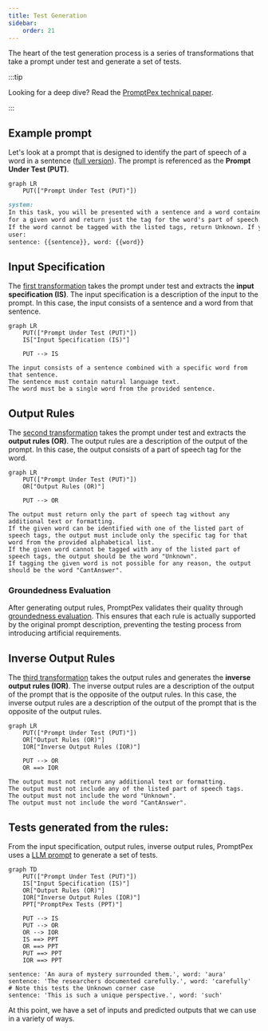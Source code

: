 ```yaml
---
title: Test Generation
sidebar:
    order: 21
---
```

The heart of the test generation process is a series of transformations that take a prompt under test and generate a set of tests. 

:::tip

Looking for a deep dive? Read the [PromptPex technical paper](http://arxiv.org/abs/2503.05070).

:::

## Example prompt

Let's look at a prompt that is designed to identify the part of speech of a word in a sentence ([full version](https://github.com/microsoft/promptpex/blob/main/samples/speech-tag/speech-tag.prompty)). The prompt is referenced as the **Prompt Under Test (PUT)**. 

```mermaid
graph LR
    PUT(["Prompt Under Test (PUT)"])
```


```markdown wrap title="speech-tag.prompty"
system:
In this task, you will be presented with a sentence and a word contained in that sentence. You have to determine the part of speech
for a given word and return just the tag for the word's part of speech. Return only the part of speech tag.
If the word cannot be tagged with the listed tags, return Unknown. If you are unable to tag the word, return CantAnswer.
user:
sentence: {{sentence}}, word: {{word}}
```

## Input Specification

The [first transformation](https://github.com/microsoft/promptpex/blob/dev/src/prompts/generate_intent.prompty) takes the prompt under test and extracts the **input specification (IS)**. 
The input specification is a description of the input to the prompt. 
In this case, the input consists of a sentence and a word from that sentence.

```mermaid
graph LR
    PUT(["Prompt Under Test (PUT)"])
    IS["Input Specification (IS)"]

    PUT --> IS
```

```text wrap title="Input Specification"
The input consists of a sentence combined with a specific word from that sentence.
The sentence must contain natural language text.
The word must be a single word from the provided sentence.
```

## Output Rules

The [second transformation](https://github.com/microsoft/promptpex/blob/dev/src/prompts/generate_output_rules.prompty) takes the prompt under test and extracts the **output rules (OR)**.
The output rules are a description of the output of the prompt.
In this case, the output consists of a part of speech tag for the word.

```mermaid
graph LR
    PUT(["Prompt Under Test (PUT)"])
    OR["Output Rules (OR)"]

    PUT --> OR
```

```text wrap title="Output Rules"
The output must return only the part of speech tag without any additional text or formatting.
If the given word can be identified with one of the listed part of speech tags, the output must include only the specific tag for that word from the provided alphabetical list.
If the given word cannot be tagged with any of the listed part of speech tags, the output should be the word "Unknown".
If tagging the given word is not possible for any reason, the output should be the word "CantAnswer".
```

### Groundedness Evaluation

After generating output rules, PromptPex validates their quality through [groundedness evaluation](/promptpex/reference/ground-truth/). This ensures that each rule is actually supported by the original prompt description, preventing the testing process from introducing artificial requirements.

## Inverse Output Rules

The [third transformation](https://github.com/microsoft/promptpex/blob/dev/src/prompts/generate_inverse_rules.prompty) takes the output rules and generates the **inverse output rules (IOR)**.
The inverse output rules are a description of the output of the prompt that is the opposite of the output rules.
In this case, the inverse output rules are a description of the output of the prompt that is the opposite of the output rules.

```mermaid
graph LR
    PUT(["Prompt Under Test (PUT)"])
    OR["Output Rules (OR)"]
    IOR["Inverse Output Rules (IOR)"]

    PUT --> OR
    OR ==> IOR
```

```text wrap title="Inverse Output Rules"
The output must not return any additional text or formatting.
The output must not include any of the listed part of speech tags.
The output must not include the word "Unknown".
The output must not include the word "CantAnswer".
```

## Tests generated from the rules:

From the input specification, output rules, inverse output rules, PromptPex uses a [LLM prompt](https://github.com/microsoft/promptpex/blob/dev/src/prompts/generate_tests.prompty) to generate a set of tests.
```mermaid
graph TD
    PUT(["Prompt Under Test (PUT)"])
    IS["Input Specification (IS)"]
    OR["Output Rules (OR)"]
    IOR["Inverse Output Rules (IOR)"]
    PPT["PromptPex Tests (PPT)"]

    PUT --> IS
    PUT --> OR
    OR --> IOR
    IS ==> PPT
    OR ==> PPT
    PUT ==> PPT
    IOR ==> PPT
```        

```text wrap
sentence: 'An aura of mystery surrounded them.', word: 'aura'
sentence: 'The researchers documented carefully.', word: 'carefully'
# Note this tests the Unknown corner case
sentence: 'This is such a unique perspective.', word: 'such'
```

At this point, we have a set of inputs and predicted outputs that we can use in a variety of ways.